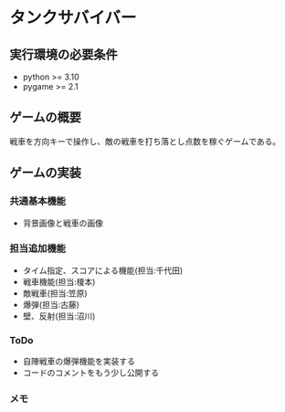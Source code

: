 # タンクサバイバー

## 実行環境の必要条件
* python >= 3.10
* pygame >= 2.1

## ゲームの概要
戦車を方向キーで操作し、敵の戦車を打ち落とし点数を稼ぐゲームである。

## ゲームの実装
### 共通基本機能
* 背景画像と戦車の画像
### 担当追加機能
* タイム指定、スコアによる機能(担当:千代田)
* 戦車機能(担当:榎本)
* 敵戦車(担当:笠原)
* 爆弾(担当:古藤)
* 壁、反射(担当:沼川)
### ToDo
* 自陣戦車の爆弾機能を実装する
* コードのコメントをもう少し公開する


### メモ
